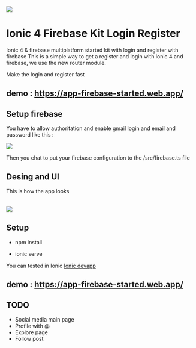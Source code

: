 <img src="https://github.com/dvidd/Ionic-4-firebase/blob/master/src/assets/ionic4.png?raw=true">

# Ionic 4 Firebase Kit Login Register

Ionic 4 & firebase multiplatform started kit with login and register with firebase
This is a simple way to get a register and login with ionic 4 and firebase, we use the new router module.

Make the login and register fast 

## demo : https://app-firebase-started.web.app/


## Setup firebase 

You have to allow authoritation and enable gmail login and email and password like this :

<img src="https://github.com/davidbarrero38/Ionic-4-firebase/blob/master/src/assets/Captura%20de%20pantalla%202019-01-25%20a%20las%200.27.48.png?raw=true">

Then you chat to put your firebase configuration to the /src/firebase.ts file 

## Desing and UI

This is how the app looks 

<br>


<img src="https://github.com/daviddbarrero/Ionic-4-firebase/blob/master/src/assets/all1.png">

<br>

## Setup


* npm install 

* ionic serve 

You can tested in Ionic <a href="https://ionicframework.com/docs/appflow/devapp/">Ionic devapp</a>


## demo : https://app-firebase-started.web.app/



## TODO 

* Social media main page
* Profile with @ 
* Explore page
* Follow post

